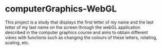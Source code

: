 # computerGraphics-WebGL

This project is a study that displays the first letter of my name and the last letter of my last name on the screen through the webGL application described in the computer graphics course and aims to obtain different views with functions such as changing the colours of these letters, rotating, scaling, etc.
